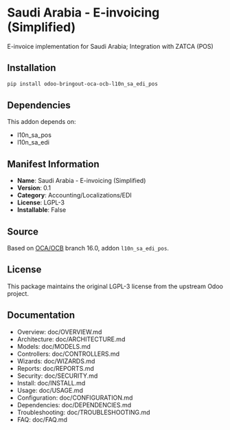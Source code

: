 # Saudi Arabia - E-invoicing (Simplified)


E-invoice implementation for Saudi Arabia; Integration with ZATCA (POS)
    

## Installation

```bash
pip install odoo-bringout-oca-ocb-l10n_sa_edi_pos
```

## Dependencies

This addon depends on:
- l10n_sa_pos
- l10n_sa_edi

## Manifest Information

- **Name**: Saudi Arabia - E-invoicing (Simplified)
- **Version**: 0.1
- **Category**: Accounting/Localizations/EDI
- **License**: LGPL-3
- **Installable**: False

## Source

Based on [OCA/OCB](https://github.com/OCA/OCB) branch 16.0, addon `l10n_sa_edi_pos`.

## License

This package maintains the original LGPL-3 license from the upstream Odoo project.

## Documentation

- Overview: doc/OVERVIEW.md
- Architecture: doc/ARCHITECTURE.md
- Models: doc/MODELS.md
- Controllers: doc/CONTROLLERS.md
- Wizards: doc/WIZARDS.md
- Reports: doc/REPORTS.md
- Security: doc/SECURITY.md
- Install: doc/INSTALL.md
- Usage: doc/USAGE.md
- Configuration: doc/CONFIGURATION.md
- Dependencies: doc/DEPENDENCIES.md
- Troubleshooting: doc/TROUBLESHOOTING.md
- FAQ: doc/FAQ.md
